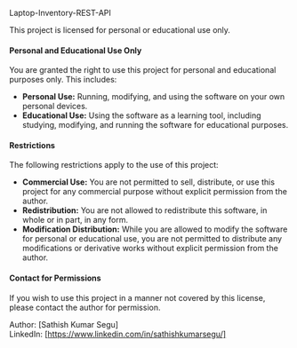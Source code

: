 Laptop-Inventory-REST-API

This project is licensed for personal or educational use only.

#### Personal and Educational Use Only

You are granted the right to use this project for personal and educational purposes only. This includes:

- **Personal Use:** Running, modifying, and using the software on your own personal devices.
- **Educational Use:** Using the software as a learning tool, including studying, modifying, and running the software for educational purposes.

#### Restrictions

The following restrictions apply to the use of this project:

- **Commercial Use:** You are not permitted to sell, distribute, or use this project for any commercial purpose without explicit permission from the author.
- **Redistribution:** You are not allowed to redistribute this software, in whole or in part, in any form.
- **Modification Distribution:** While you are allowed to modify the software for personal or educational use, you are not permitted to distribute any modifications or derivative works without explicit permission from the author.

#### Contact for Permissions

If you wish to use this project in a manner not covered by this license, please contact the author for permission.

Author: [Sathish Kumar Segu]  
LinkedIn: [https://www.linkedin.com/in/sathishkumarsegu/]
